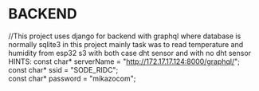 # BACKEND



//This project uses django for backend with graphql where database is normally sqlite3 
in this project mainly task was to read temperature  and humidity from esp32 s3 with both case dht sensor and with no dht sensor
HINTS:
const char* serverName = "http://172.17.17.124:8000/graphql/"; 
const char* ssid = "SODE_RIDC";          
const char* password = "mikazocom";    


